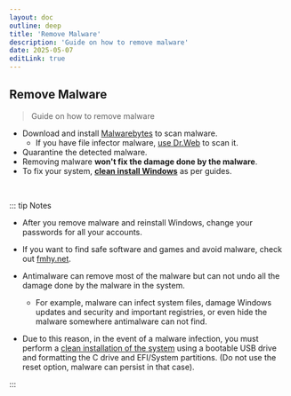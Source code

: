 ```yaml
---
layout: doc
outline: deep
title: 'Remove Malware'
description: 'Guide on how to remove malware'
date: 2025-05-07
editLink: true
---
```


## Remove Malware

> Guide on how to remove malware

- Download and install [Malwarebytes][1] to scan malware.   
    - If you have file infector malware, [use Dr.Web][2] to scan it.  
- Quarantine the detected malware.  
- Removing malware **won't fix the damage done by the malware**.  
- To fix your system, **[clean install Windows](./clean_install_windows)** as per guides.

<br/>

::: tip Notes

- After you remove malware and reinstall Windows, change your passwords for all your accounts.
- If you want to find safe software and games and avoid malware, check out [fmhy.net][3].

- Antimalware can remove most of the malware but can not undo all the damage done by the malware in the system.   
  - For example, malware can infect system files, damage Windows updates and security and important registries, or even hide the malware somewhere antimalware can not find.  
- Due to this reason, in the event of a malware infection, you must perform a [clean installation of the system](./clean_install_windows) using a bootable USB drive and formatting the C drive and EFI/System partitions. (Do not use the reset option, malware can persist in that case).

:::

[1]: https://downloads.malwarebytes.com/file/mb5-windows   
[2]: https://free.drweb.com/download+cureit/gr    
[3]: https://fmhy.net/beginners-guide   
